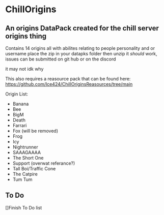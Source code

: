 # ChillOrigins
## An origins DataPack created for the chill server origins thing

Contains 14 origins all with abilites relating to people personality and or username
place the zip in your datapks folder then unzip it *should* work, issues can be submitted on git hub or on the discord

it may not idk why

This also requires a reasource pack that can be found here: https://github.com/Ice424/ChillOriginsReasources/tree/main

Origin List:
-   Banana
-   Bee
-   BigM
-   Death
-   Farrari
-   Fox (will be removed)
-   Frog
-   Icy
-   Nightrunner
-   SAAAGAAAA
-   The Short One
-   Support (overwat referance?)
-   Tall Boi/Traffic Cone
-   The Catpire
-   Tum Tum

## To Do

[]Finish To Do list